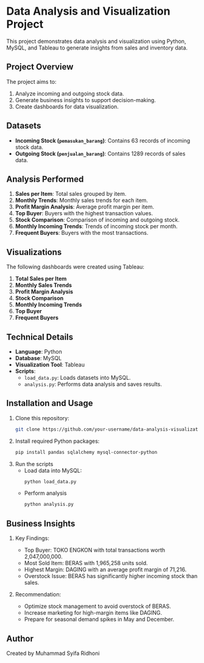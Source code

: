 # Data Analysis and Visualization Project

This project demonstrates data analysis and visualization using Python, MySQL, and Tableau to generate insights from sales and inventory data.

## Project Overview
The project aims to:
1. Analyze incoming and outgoing stock data.
2. Generate business insights to support decision-making.
3. Create dashboards for data visualization.

## Datasets
- **Incoming Stock (`pemasukan_barang`)**: Contains 63 records of incoming stock data.
- **Outgoing Stock (`penjualan_barang`)**: Contains 1289 records of sales data.

## Analysis Performed
1. **Sales per Item**: Total sales grouped by item.
2. **Monthly Trends**: Monthly sales trends for each item.
3. **Profit Margin Analysis**: Average profit margin per item.
4. **Top Buyer**: Buyers with the highest transaction values.
5. **Stock Comparison**: Comparison of incoming and outgoing stock.
6. **Monthly Incoming Trends**: Trends of incoming stock per month.
7. **Frequent Buyers**: Buyers with the most transactions.

## Visualizations
The following dashboards were created using Tableau:
1. **Total Sales per Item**
2. **Monthly Sales Trends**
3. **Profit Margin Analysis**
4. **Stock Comparison**
5. **Monthly Incoming Trends**
6. **Top Buyer**
7. **Frequent Buyers**

## Technical Details
- **Language**: Python
- **Database**: MySQL
- **Visualization Tool**: Tableau
- **Scripts**:
  - `load_data.py`: Loads datasets into MySQL.
  - `analysis.py`: Performs data analysis and saves results.

## Installation and Usage
1. Clone this repository:
   ```bash
   git clone https://github.com/your-username/data-analysis-visualization.git
2. Install required Python packages:
   ```bash
   pip install pandas sqlalchemy mysql-connector-python
3. Run the scripts
   - Load data into MySQL:
     ```bash
     python load_data.py
   - Perform analysis
     ```bash
     python analysis.py
     
## Business Insights
1. Key Findings:
   - Top Buyer: TOKO ENGKON with total transactions worth 2,047,000,000.
   - Most Sold Item: BERAS with 1,965,258 units sold.
   - Highest Margin: DAGING with an average profit margin of 71,216.
   - Overstock Issue: BERAS has significantly higher incoming stock than sales.
  
2. Recommendation:
   - Optimize stock management to avoid overstock of BERAS.
   - Increase marketing for high-margin items like DAGING.
   - Prepare for seasonal demand spikes in May and December.

## Author
Created by Muhammad Syifa Ridhoni
